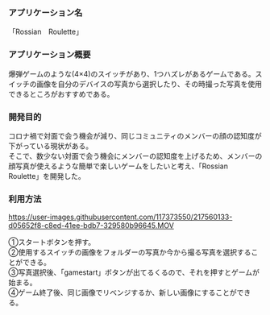 ### アプリケーション名
「Rossian　Roulette」

### アプリケーション概要
爆弾ゲームのような(4×4)のスイッチがあり、1つハズレがあるゲームである。スイッチの画像を自分のデバイスの写真から選択したり、その時撮った写真を使用できるところがおすすめである。　　

### 開発目的
コロナ禍で対面で会う機会が減り、同じコミュニティのメンバーの顔の認知度が下がっている現状がある。  
そこで、数少ない対面で会う機会にメンバーの認知度を上げるため、メンバーの顔写真が使えるような簡単で楽しいゲームをしたいと考え、「Rossian　Roulette」を開発した。

### 利用方法


https://user-images.githubusercontent.com/117373550/217560133-d05652f8-c8ed-41ee-bdb7-329580b96645.MOV



①スタートボタンを押す。  
②使用するスイッチの画像をフォルダーの写真か今から撮る写真を選択することができる。  
③写真選択後、「gamestart」ボタンが出てるくるので、それを押すとゲームが始まる。  
④ゲーム終了後、同じ画像でリベンジするか、新しい画像にすることができる。

